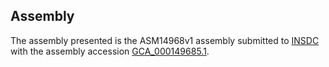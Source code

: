 

Assembly
--------

The assembly presented is the ASM14968v1 assembly submitted to
[INSDC](http://www.insdc.org) with the assembly accession
[GCA\_000149685.1](http://www.ebi.ac.uk/ena/data/view/GCA_000149685.1).
